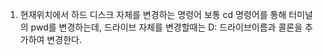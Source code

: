 1. 현재위치에서 하드 디스크 자체를 변경하는 명령어 
보통 cd 명령어를 통해 터미널의 pwd를 변경하는데, 드라이브 자체를 변경할때는 D: 드라이브이름과 콜론을 추가하여 변경한다.
